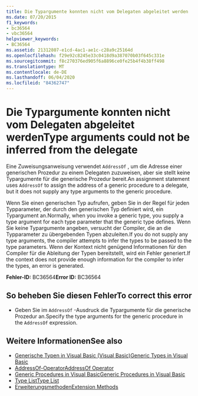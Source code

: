 ```yaml
---
title: Die Typargumente konnten nicht vom Delegaten abgeleitet werden
ms.date: 07/20/2015
f1_keywords:
- bc36564
- vbc36564
helpviewer_keywords:
- BC36564
ms.assetid: 21312807-e1cd-4ac1-ae1c-c28a9c25164d
ms.openlocfilehash: f29e92c8245e33c0418d9a387070b03f645c331e
ms.sourcegitcommit: f8c270376ed905f6a8896ce0fe25b4f4b38ff498
ms.translationtype: MT
ms.contentlocale: de-DE
ms.lasthandoff: 06/04/2020
ms.locfileid: "84362747"
---
```

# <a name="type-arguments-could-not-be-inferred-from-the-delegate"></a><span data-ttu-id="7cc92-102">Die Typargumente konnten nicht vom Delegaten abgeleitet werden</span><span class="sxs-lookup"><span data-stu-id="7cc92-102">Type arguments could not be inferred from the delegate</span></span>
<span data-ttu-id="7cc92-103">Eine Zuweisungsanweisung verwendet `AddressOf` , um die Adresse einer generischen Prozedur zu einem Delegaten zuzuweisen, aber sie stellt keine Typargumente für die generische Prozedur bereit.</span><span class="sxs-lookup"><span data-stu-id="7cc92-103">An assignment statement uses `AddressOf` to assign the address of a generic procedure to a delegate, but it does not supply any type arguments to the generic procedure.</span></span>  
  
 <span data-ttu-id="7cc92-104">Wenn Sie einen generischen Typ aufrufen, geben Sie in der Regel für jeden Typparameter, der durch den generischen Typ definiert wird, ein Typargument an.</span><span class="sxs-lookup"><span data-stu-id="7cc92-104">Normally, when you invoke a generic type, you supply a type argument for each type parameter that the generic type defines.</span></span> <span data-ttu-id="7cc92-105">Wenn Sie keine Typargumente angeben, versucht der Compiler, die an die Typparameter zu übergebenden Typen abzuleiten.</span><span class="sxs-lookup"><span data-stu-id="7cc92-105">If you do not supply any type arguments, the compiler attempts to infer the types to be passed to the type parameters.</span></span> <span data-ttu-id="7cc92-106">Wenn der Kontext nicht genügend Informationen für den Compiler für die Ableitung der Typen bereitstellt, wird ein Fehler generiert.</span><span class="sxs-lookup"><span data-stu-id="7cc92-106">If the context does not provide enough information for the compiler to infer the types, an error is generated.</span></span>  
  
 <span data-ttu-id="7cc92-107">**Fehler-ID:** BC36564</span><span class="sxs-lookup"><span data-stu-id="7cc92-107">**Error ID:** BC36564</span></span>  
  
## <a name="to-correct-this-error"></a><span data-ttu-id="7cc92-108">So beheben Sie diesen Fehler</span><span class="sxs-lookup"><span data-stu-id="7cc92-108">To correct this error</span></span>  
  
- <span data-ttu-id="7cc92-109">Geben Sie im `AddressOf` -Ausdruck die Typargumente für die generische Prozedur an.</span><span class="sxs-lookup"><span data-stu-id="7cc92-109">Specify the type arguments for the generic procedure in the `AddressOf` expression.</span></span>  
  
## <a name="see-also"></a><span data-ttu-id="7cc92-110">Weitere Informationen</span><span class="sxs-lookup"><span data-stu-id="7cc92-110">See also</span></span>

- [<span data-ttu-id="7cc92-111">Generische Typen in Visual Basic (Visual Basic)</span><span class="sxs-lookup"><span data-stu-id="7cc92-111">Generic Types in Visual Basic</span></span>](../../programming-guide/language-features/data-types/generic-types.md)
- [<span data-ttu-id="7cc92-112">AddressOf-Operator</span><span class="sxs-lookup"><span data-stu-id="7cc92-112">AddressOf Operator</span></span>](../operators/addressof-operator.md)
- [<span data-ttu-id="7cc92-113">Generic Procedures in Visual Basic</span><span class="sxs-lookup"><span data-stu-id="7cc92-113">Generic Procedures in Visual Basic</span></span>](../../programming-guide/language-features/data-types/generic-procedures.md)
- [<span data-ttu-id="7cc92-114">Type List</span><span class="sxs-lookup"><span data-stu-id="7cc92-114">Type List</span></span>](../statements/type-list.md)
- [<span data-ttu-id="7cc92-115">Erweiterungsmethoden</span><span class="sxs-lookup"><span data-stu-id="7cc92-115">Extension Methods</span></span>](../../programming-guide/language-features/procedures/extension-methods.md)
